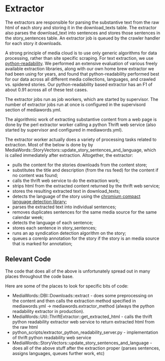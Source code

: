 Extractor
=========

The extractors are responsible for parsing the substantive text from the raw html of each story and storing it in the
download_texts table.  The extractor also parses the download_text into sentences and stores those sentences in the
story_sentences table.  An extractor job is queued by the crawler handler for each story it downloads.

A strong principle of media cloud is to use only generic algorithms for data processing, rather than site specific
scraping.  For text extraction, we use [python-readability](https://github.com/timbertson/python-readability).  We
performed an extensive evaluation of various freely available extraction libraries, along with our own home brew
extractor we had been using for years, and found that python-readability performed best for our data across all
different media collections, languages, and crawled vs. spidered stories.  Our python-readability based extractor has an F1
of about 0.91 across all of these test cases.

The extractor jobs run as job workers, which are started by supervisor.  The number of extractor jobs run at once
is configured in the supervisord section of mediawords.yml.

The algorithmic work of extracting substantive content from a web page is done by the perl extractor worker calling a
python Thrift  web service (also started by supervisor and configured in mediawords.yml).

The extractor worker actually does a variety of processing tasks related to extraction.  Most of the below is done by
by MediaWords::StoryVectors::update_story_sentences_and_language, which is called immediately after extraction.
Altogether, the extractor:

* pulls the content for the stories downloads from the content store;
* substitutes the title and description (from the rss feed) for the content if no content was found;
* calls the thrift web service to do the extraction work;
* strips html from the extracted content returned by the thrift web service;
* stores the resulting extracted text in download_texts;
* detects the language of the story using the [chromium compact language
  detection library](https://github.com/mikemccand/chromium-compact-language-detector);
* parses the extracted text into individual sentences;
* removes duplicates sentences for the same media source for the same calendar week;
* detects the language of each sentence;
* stores each sentence in story_sentences;
* runs an ap syndication detection algorithm on the story;
* queues a corenlp annotation for the story if the story is an media source that is marked for annotation;

Relevant Code
-------------

The code that does all of the above is unfortunately spread out in many places throughout the code base.

Here are some of the places to look for specific bits of code:

* MediaWords::DBI::Downloads::extract - does some preprocessing on the content and then calls
the extraction method specified in mediawords.yml -> mediawords.extractor_method (always the python readability
extractor in production).
* MediaWords::Util::ThriftExtractor::get_extracted_html - calls the thrift python readability extractor web service
to return extracted html from the raw html
* python_scripts/extractor_python_readability_server.py - implementation of thrift python readability web service
* MediaWords::StoryVectors::update_story_sentences_and_language - does all of the above stuff after the extraction
proper (parses sentences, assigns languages, queues further work, etc)
